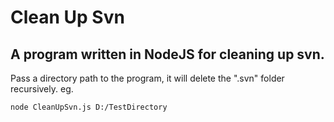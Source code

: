 # Clean Up Svn

## A program written in NodeJS for cleaning up svn.

Pass a directory path to the program, it will delete the ".svn" folder recursively.
eg.
```bash
node CleanUpSvn.js D:/TestDirectory
```
